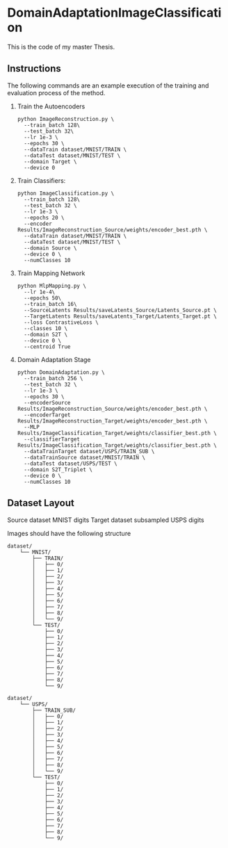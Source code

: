# DomainAdaptationImageClassification

This is the code of my master Thesis.


## Instructions

The following commands are an example execution of the training and evaluation process of the method.

1. Train the Autoencoders

   ```
   python ImageReconstruction.py \
     --train_batch 128\
     --test_batch 32\
     --lr 1e-3 \
     --epochs 30 \
     --dataTrain dataset/MNIST/TRAIN \
     --dataTest dataset/MNIST/TEST \
     --domain Target \
     --device 0
   ```
2. Train Classifiers:

   ```
   python ImageClassification.py \
     --train_batch 128\
     --test_batch 32 \
     --lr 1e-3 \
     --epochs 20 \
     --encoder Results/ImageReconstruction_Source/weights/encoder_best.pth \
     --dataTrain dataset/MNIST/TRAIN \
     --dataTest dataset/MNIST/TEST \
     --domain Source \
     --device 0 \
     --numClasses 10
   ```
3. Train Mapping Network

   ```
   python MlpMapping.py \
     --lr 1e-4\
     --epochs 50\
     --train_batch 16\
     --SourceLatents Results/saveLatents_Source/Latents_Source.pt \
     --TargetLatents Results/saveLatents_Target/Latents_Target.pt \
     --loss ContrastiveLoss \
     --classes 10 \
     --domain S2T \
     --device 0 \
     --centroid True
   ```
4. Domain Adaptation Stage

   ```
   python DomainAdaptation.py \
     --train_batch 256 \
     --test_batch 32 \
     --lr 1e-3 \
     --epochs 30 \
     --encoderSource Results/ImageReconstruction_Source/weights/encoder_best.pth \
     --encoderTarget Results/ImageReconstruction_Target/weights/encoder_best.pth \
     --MLP Results/ImageClassification_Target/weights/classifier_best.pth \
     --classifierTarget Results/ImageClassification_Target/weights/classifier_best.pth \
     --dataTrainTarget dataset/USPS/TRAIN_SUB \
     --dataTrainSource dataset/MNIST/TRAIN \
     --dataTest dataset/USPS/TEST \
     --domain S2T_Triplet \
     --device 0 \
     --numClasses 10
   ```

## Dataset Layout

Source dataset MNIST digits
Target dataset subsampled USPS digits

Images should have the following structure

```
dataset/
    └── MNIST/
        ├── TRAIN/
        │   ├── 0/
        │   ├── 1/
        │   ├── 2/
        │   ├── 3/
        │   ├── 4/
        │   ├── 5/
        │   ├── 6/
        │   ├── 7/
        │   ├── 8/
        │   └── 9/
        └── TEST/
            ├── 0/
            ├── 1/
            ├── 2/
            ├── 3/
            ├── 4/
            ├── 5/
            ├── 6/
            ├── 7/
            ├── 8/
            └── 9/
```

```
dataset/
    └── USPS/
        ├── TRAIN_SUB/
        │   ├── 0/
        │   ├── 1/
        │   ├── 2/
        │   ├── 3/
        │   ├── 4/
        │   ├── 5/
        │   ├── 6/
        │   ├── 7/
        │   ├── 8/
        │   └── 9/
        └── TEST/
            ├── 0/
            ├── 1/
            ├── 2/
            ├── 3/
            ├── 4/
            ├── 5/
            ├── 6/
            ├── 7/
            ├── 8/
            └── 9/
```
